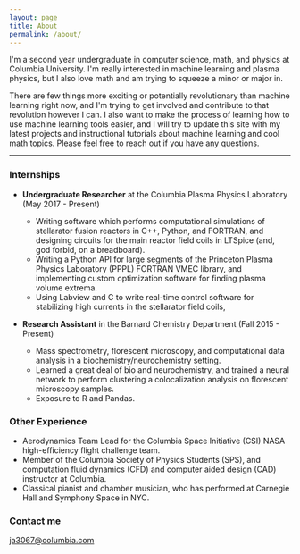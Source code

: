 ```yaml
---
layout: page
title: About
permalink: /about/
---
```


I'm a second year undergraduate in computer science, math, and physics at Columbia University. I'm really interested in machine learning and plasma physics, but I also love math and am trying to squeeze a minor or major in. 

There are few things more exciting or potentially revolutionary than machine learning right now, and I'm trying to get involved and contribute to that revolution however I can. I also want to make the process of learning how to use machine learning tools easier, and I will try to update this site with my latest projects and instructional tutorials about machine learning and cool math topics. Please feel free to reach out if you have any questions.

------

### Internships

* **Undergraduate Researcher** at the Columbia Plasma Physics Laboratory (May 2017 - Present) 
  - Writing software which performs computational simulations of stellarator fusion reactors in C++, Python, and FORTRAN, and designing circuits for the main reactor field coils in LTSpice (and, god forbid, on a breadboard).
  - Writing a Python API for large segments of the Princeton Plasma Physics Laboratory (PPPL) FORTRAN VMEC library, and implementing custom optimization software for finding plasma volume extrema.
  - Using Labview and C to write real-time control software for stabilizing high currents in the stellarator field coils,
  
* **Research Assistant** in the Barnard Chemistry Department (Fall 2015 - Present)
  - Mass spectrometry, florescent microscopy, and computational data analysis in a biochemistry/neurochemistry setting.
  - Learned a great deal of bio and neurochemistry, and trained a neural network to perform clustering a colocalization analysis on florescent microscopy samples.
  - Exposure to R and Pandas.

### Other Experience

* Aerodynamics Team Lead for the Columbia Space Initiative (CSI) NASA high-efficiency flight challenge team.
* Member of the Columbia Society of Physics Students (SPS), and computation fluid dynamics (CFD) and computer aided design (CAD) instructor at Columbia.
* Classical pianist and chamber musician, who has performed at Carnegie Hall and Symphony Space in NYC.

### Contact me

[ja3067@columbia.com](mailto:ja3067@columbia.edu.com)
